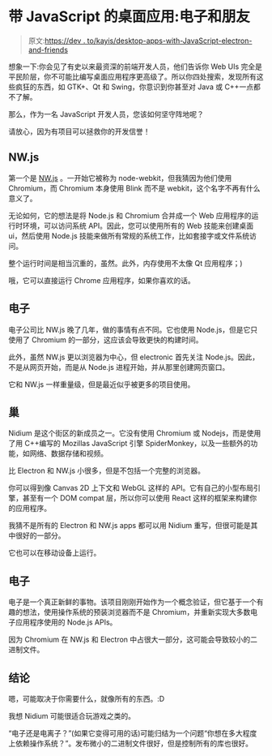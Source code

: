# 带 JavaScript 的桌面应用:电子和朋友

> 原文:[https://dev . to/kayis/desktop-apps-with-JavaScript-electron-and-friends](https://dev.to/kayis/desktop-apps-with-javascript-electron-and-friends)

想象一下:你会见了有史以来最资深的前端开发人员，他们告诉你 Web UIs 完全是平民阶层，你不可能比编写桌面应用程序更高级了。所以你四处搜索，发现所有这些疯狂的东西，如 GTK+、Qt 和 Swing，你意识到你甚至对 Java 或 C++一点都不了解。

那么，作为一名 JavaScript 开发人员，您该如何坚守阵地呢？

请放心，因为有项目可以拯救你的开发信誉！

## NW.js

第一个是 [NW.js](https://nwjs.io/) 。一开始它被称为 node-webkit，但我猜因为他们使用 Chromium，而 Chromium 本身使用 Blink 而不是 webkit，这个名字不再有什么意义了。

无论如何，它的想法是将 Node.js 和 Chromium 合并成一个 Web 应用程序的运行时环境，可以访问系统 API。因此，您可以使用所有的 Web 技能来创建桌面 ui，然后使用 Node.js 技能来做所有常规的系统工作，比如套接字或文件系统访问。

整个运行时间是相当沉重的，虽然。此外，内存使用不太像 Qt 应用程序；)

哦，它可以直接运行 Chrome 应用程序，如果你喜欢的话。

## 电子

电子公司比 NW.js 晚了几年，做的事情有点不同。它也使用 Node.js，但是它只使用了 Chromium 的一部分，这应该会导致更快的构建时间。

此外，虽然 NW.js 更以浏览器为中心，但 electronic 首先关注 Node.js。因此，不是从网页开始，而是从 Node.js 进程开始，并从那里创建网页窗口。

它和 NW.js 一样重量级，但是最近似乎被更多的项目使用。

## 巢

Nidium 是这个街区的新成员之一。它没有使用 Chromium 或 Nodejs，而是使用了用 C++编写的 Mozillas JavaScript 引擎 SpiderMonkey，以及一些额外的功能，如网络、数据存储和视频。

比 Electron 和 NW.js 小很多，但是不包括一个完整的浏览器。

你可以得到像 Canvas 2D 上下文和 WebGL 这样的 API。它有自己的小型布局引擎，甚至有一个 DOM compat 层，所以你可以使用 React 这样的框架来构建你的应用程序。

我猜不是所有的 Electron 和 NW.js apps 都可以用 Nidium 重写，但很可能是其中很好的一部分。

它也可以在移动设备上运行。

## 电子

电子是一个真正新鲜的事物。该项目刚刚开始作为一个概念验证，但它基于一个有趣的想法，使用操作系统的预装浏览器而不是 Chromium，并重新实现大多数电子应用程序使用的 Node.js APIs。

因为 Chromium 在 NW.js 和 Electron 中占很大一部分，这可能会导致较小的二进制文件。

## 结论

嗯，可能取决于你需要什么，就像所有的东西。:D

我想 Nidium 可能很适合玩游戏之类的。

“电子还是电离子？”(如果它变得可用的话)可能归结为一个问题“你想在多大程度上依赖操作系统？”。发布微小的二进制文件很好，但是控制所有的库也很好。